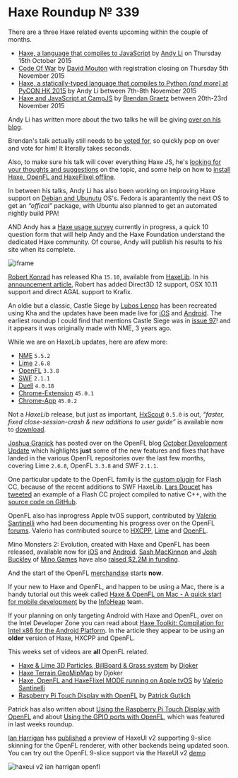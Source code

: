 [_template]: ../templates/roundup.html
[date]: / "2015-10-07 10:57:00"
[modified]: / "2015-10-07 10:57:00"
[published]: / "2015-10-07 10:57:00"
[“”]: a ""
# Haxe Roundup № 339

There are a three Haxe related events upcoming within the couple of months.

- [Haxe, a language that compiles to JavaScript][l1] by [Andy Li][tw1] on Thursday 15th October 2015
- [Code Of War][l3] by [David Mouton][tw3] with registration closing on Thursday 5th November 2015
- [Haxe, a statically-typed language that compiles to Python _(and more)_ at PyCON HK 2015][l6] by Andy Li between 7th-8th November 2015
- [Haxe and JavaScript at CampJS][l2] by [Brendan Graetz][tw2] between 20th-23rd November 2015

Andy Li has written more about the two talks he will be giving [over on his blog][l7].

Brendan's talk actually still needs to be [voted for][l4], so quickly pop on over
and vote for him! It literally takes seconds. 

Also, to make sure his talk will cover everything Haxe JS,
he's [looking for your thoughts and suggestions][l5] on the topic, and some
help on how to [install Haxe, OpenFL and HaxeFlixel offline][l10].

In between his talks, Andy Li has also been working on improving Haxe support on
[Debian and Ubunutu][l8] OS's. Fedora is aparantently the next OS to get an
_“offical”_ package, with Ubuntu also planned to get an automated nightly
build PPA!

AND Andy has a [Haxe usage survey][l9] currently in progress, a quick 10 question
form that will help Andy and the Haxe Foundation understand the dedicated Haxe
community. Of course, Andy will publish his results to his site when its complete.

![iframe](https://docs.google.com/forms/d/1uLU3uzxnQo4BJ0lX6AZV9mNA09nMjl60ZjLwK6XATCY/viewform)

[Robert Konrad][tw4] has released Kha `15.10`, available from [HaxeLib][l11]. In
his [announcement article][l12], Robert has added Direct3D 12 support, OSX 10.11
support and direct AGAL support to Krafix.

An oldie but a classic, Castle Siege by [Lubos Lenco][tw5] has been recreated using
Kha and the updates have been made live for [iOS][l12] and [Android][l13]. The earliest
roundup I could find that mentions Castle Siege was in [issue 97][l14]! and it appears
it was originally made with NME, 3 years ago.

While we are on HaxeLib updates, here are afew more:
	
- [NME][l15] `5.5.2`
- [Lime][l16] `2.6.8`
- [OpenFL][l17] `3.3.8`
- [SWF][l18] `2.1.1`
- [Duell][l19] `4.0.18`
- [Chrome-Extension][l20] `45.0.1`
- [Chrome-App][l21] `45.0.2`

Not a _HaxeLib_ release, but just as important, [HxScout][tw11] `0.5.0` is out, 
_“faster, fixed close-session-crash & new additions to user guide”_ is available
now to [download][l32].

[Joshua Granick][tw6] has posted over on the OpenFL blog [October Development Update][l22]
which highlights **just** some of the new features and fixes that have landed in
the various OpenFL repositories over the last few months, covering Lime `2.6.8`,
OpenFL `3.3.8` and SWF `2.1.1`.

One particular update to the OpenFL family is the [custom plugin][l23] for Flash 
CC, because of the recent additions to SWF HaxeLib. [Lars Doucet][tw7] has 
[tweeted][l24] an example of a Flash CC project compiled to native C++, with
the [source code on GitHub][l25].

OpenFL also has inprogress Apple tvOS support, contributed by [Valerio Santinelli][tw12]
who had been documenting his progress over on the OpenFL [forums][l33]. Valerio
has contributed source to [HXCPP][l34], [Lime][l35] and [OpenFL][l36].

Mino Monsters 2: Evolution, created with Haxe and OpenFL has been released, available
now for [iOS][l26] and [Android][l27]. [Sash MacKinnon][tw8] and [Josh Buckley][tw9]
of [Mino Games][l29] have also [raised $2.2M in funding][l28].

And the start of the OpenFL [merchandise][l30] starts **now**.

If your new to Haxe and OpenFL, and happen to be using a Mac, there is a handy
tutorial out this week called [Haxe & OpenFL on Mac - A quick start for 
mobile development][l31] by the [InfoHeap][tw10] team.

If your planning on only targeting Android with Haxe and OpenFL, over on the
Intel Developer Zone you can read about [Haxe Toolkit: Compilation for Intel x86
for the Android Platform][l42]. In the article they appear to be using an **older**
version of Haxe, HXCPP and OpenFL.

This weeks set of videos are **all** OpenFL related.

- [Haxe & Lime 3D Particles, BillBoard & Grass system][l37-34] by [Djoker][tw13]
- [Haxe Terrain GeoMipMap][l37-39] by Djoker
- [Haxe, OpenFL and HaxeFlixel MODE running on Apple tvOS][l38] by [Valerio Santinelli][tw12]
- [Raspberry Pi Touch Display with OpenFL][l39-71] by [Patrick Gutlich][tw14]

Patrick has also written about [Using the Raspberry Pi Touch Display with OpenFL][l40]
and about [Using the GPIO ports with OpenFL][l41], which was featured in last weeks
roundup.

[Ian Harrigan][tw15] has [published][l43] a preview of HaxeUI v2 supporting
9-slice skinning for the OpenFL renderer, with other backends being updated soon.
You can try out the OpenFL 9-slice support via the HaxeUI v2 [demo][l44]

![haxeui v2 ian harrigan openfl](/img/339/haxeui.png "HaxeUI 2 OpenFL 9-slice skinning.")

[tw15]: https://twitter.com/IanHarrigan1982 "@IanHarrigan1982"
[tw14]: https://twitter.com/gepatto "@gepatto"
[tw13]: https://twitter.com/djokersoft "@djokersoft"
[tw12]: https://twitter.com/santinellival "@santinellival"
[tw11]: https://twitter.com/hxScout "@hxScout"
[tw10]: https://twitter.com/infoheap2 "@infoheap2"
[tw9]: https://twitter.com/joshbuckley "@joshbuckley"
[tw8]: https://twitter.com/sashmackinnon "@sashmackinnon"
[tw7]: https://twitter.com/larsiusprime "@larsiusprime"
[tw6]: https://twitter.com/singmajesty "@singmajesty"
[tw5]: https://twitter.com/luboslenco "@luboslenco"
[tw4]: https://twitter.com/robdangerous "@robdangerous"
[tw3]: https://twitter.com/damoebius "@damoebius"
[tw2]: https://twitter.com/bguiz "@bguiz"
[tw1]: https://twitter.com/andy_li "@andy_li"

[l44]: http://haxeui.org/v2/ "HaxeUI 2 OpenFL 9-slice demo"
[l43]: https://twitter.com/IanHarrigan1982/status/652211466720907264 "HaxeUI v2 9-slice skinning support for OpenFL"
[l42]: https://software.intel.com/en-us/articles/haxe-toolkit-compilation-for-intel-x86-for-the-android-platform "Haxe Toolkit: Compilation for Intel x86 for the Android Platform"
[l41]: http://www.gepatto.nl/using-the-gpio-ports-with-openfl/ "Using the GPIO ports with OpenFL"
[l40]: http://www.gepatto.nl/using-the-raspberry-pi-touch-display-with-openfl/ "Using the Raspberry Pi Touch Display with OpenFL"
[l39-71]: https://www.youtube.com/watch?v=FcYr9rV0-SU "Raspberry Pi Touch Display with OpenFL on YouTube"
[l38]: https://twitter.com/santinellival/status/651789487673110528 "Haxe, OpenFL and HaxeFlixel MODE running on Apple tvOS video"
[l37-39]: https://www.youtube.com/watch?v=Q9IVSWAdtfk "Haxe Terrain GeoMipMap on YouTube"
[l37-34]: https://www.youtube.com/watch?v=ob61_R2lpQc "Haxe & Lime 3D Particles, BillBoard & Grass system on YouTube"
	
[l36]: https://github.com/openfl/openfl/pull/863 "OpenFL Apple tvOS Support"
[l35]: https://github.com/openfl/lime/pull/592 "Lime Apple tvOS Support"
[l34]: https://github.com/HaxeFoundation/hxcpp/pull/297 "HXCPP Apple tvOS Support"
[l33]: http://community.openfl.org/t/question-tvos-support/6561/3 "Apple tvOS support for OpenFL"
[l32]: http://hxscout.com/download.html "Download HxScout"
[l31]: http://infoheap.com/install-haxe-openfl-on-mac/ "Install Haxe and OpenFL on Mac"
[l30]: http://www.amazon.com/gp/product/B016ARC74I "OpenFL Merchandise on Amazon"
[l29]: http://www.mino-games.com/ "Mino Games"
[l28]: http://venturebeat.com/2015/10/08/mino-games-raises-2-2m-and-launches-mino-monsters-2/ "Mino Games raises 2.2M and launches Mino Monsters 2: Evolution"
[l27]: https://play.google.com/store/apps/details?id=com.minogames.minomonsters "Mino Monsters 2: Evolution on the Play Store"
[l26]: https://itunes.apple.com/us/app/mino-monsters-2-evolution/id1042597125 "Mino Monsters 2: Evolution on the App Store"
[l25]: https://github.com/larsiusprime/openfl-fla-plugin-tests "OpenFL FLA Plugin Test on GitHub"
[l24]: https://twitter.com/larsiusprime/status/651124801688371201 "Flash CC builds to Native C++"
[l23]: https://github.com/openfl/openfl-flash-plugin "OpenFL Custom Flash CC Plugin on GitHub"
[l22]: http://www.openfl.org/blog/2015/10/06/october-update/ "OpenFL October Development Update"
[l21]: http://lib.haxe.org/p/chrome-app "Chrome App on HaxeLib"
[l20]: http://lib.haxe.org/p/chrome-extension "Chrome Extension on HaxeLib"
[l19]: http://lib.haxe.org/p/duell "Duell on HaxeLib"
[l18]: http://lib.haxe.org/p/swf "SWF on HaxeLib"
[l17]: http://lib.haxe.org/p/openfl "OpenFL on HaxeLib"
[l16]: http://lib.haxe.org/p/lime "Lime on HaxeLib"
[l15]: http://lib.haxe.org/p/nme "NME on HaxeLib"
[l14]: http://blog.skialbainn.com/post/23165170473/haxe-roundup-97 "Haxe Roundup № 97"
[l13]: https://play.google.com/store/apps/details?id=com.luboslenco.castlesiegefree "Castle Siege on the Play Store"
[l12]: https://itunes.apple.com/us/app/castle-siege-free/id522940766 "Castle Siege on the App Store"
[l11]: http://lib.haxe.org/p/kha/ "Kha on HaxeLib"
[l10]: https://www.reddit.com/r/haxe/comments/3ma7d6/haxe_openfl_haxeflixel_offline_install/ "How to install Haxe, OpenFL and HaxeFlixel offline?"
[l9]: https://groups.google.com/forum/#!topic/haxelang/nxPTx2xfeUA "Haxe usage survey announcement on the Haxe Mailing List"
[l8]: http://blog.onthewings.net/2015/10/05/debian_package_and_ubuntu_ppa_for_haxe/ "Debian Package and Ubuntu PPA for Haxe"
[l7]: http://blog.onthewings.net/2015/10/10/upcoming_haxe_talks_LondonJavaScriptCommunity_PyConHK/ "Upcoming Haxe Talks by Andy Li"
[l6]: http://2015.pycon.hk/ "PyCON HK 2015"
[l5]: https://twitter.com/bguiz/status/650036285738881024 "Your thoughts and suggestions for CampJS talk, Haxe for JavaScripters"
[l4]: http://feathub.com/campjs/campjs-vi/+16 "Vote for Haxe for JavaScripters at CampJS"
[l3]: http://codeofwar.net/ "Code of War"
[l2]: https://twitter.com/bguiz/status/650036285738881024 "Haxe and JavaScript at CampJS"
[l1]: http://www.meetup.com/London-JavaScript-Community/events/224686660/ "Haxe, a language that compiles to JavaScript online meetup"